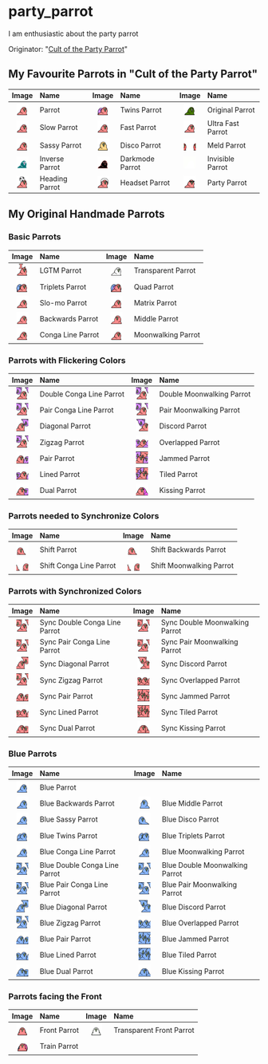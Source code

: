 # party_parrot
I am enthusiastic about the party parrot

Originator: "[Cult of the Party Parrot](https://cultofthepartyparrot.com/)"

## My Favourite Parrots in "Cult of the Party Parrot"

| Image | Name | Image | Name | Image | Name |
|:---:|:---|:---:|:---|:---:|:---|
| <img src="/cult_of_party_parrot/parrot.gif" width="24" height="24"> | Parrot | <img src="/cult_of_party_parrot/twinsparrot.gif" width="24" height="24"> | Twins Parrot | <img src="/cult_of_party_parrot/originalparrot.gif" width="24" height="24"> | Original Parrot |
| <img src="/cult_of_party_parrot/slowparrot.gif" width="24" height="24"> | Slow Parrot | <img src="/cult_of_party_parrot/fastparrot.gif" width="24" height="24"> | Fast Parrot | <img src="/cult_of_party_parrot/ultrafastparrot.gif" width="24" height="24"> | Ultra Fast Parrot |
| <img src="/cult_of_party_parrot/sassyparrot.gif" width="24" height="24"> | Sassy Parrot | <img src="/cult_of_party_parrot/discoparrot.gif" width="24" height="24"> | Disco Parrot | <img src="/cult_of_party_parrot/meldparrot.gif" width="24" height="24"> | Meld Parrot |
| <img src="/cult_of_party_parrot/inverseparrot.gif" width="24" height="24"> | Inverse Parrot | <img src="/cult_of_party_parrot/darkmodeparrot.gif" width="24" height="24"> | Darkmode Parrot | <img src="/cult_of_party_parrot/invisibleparrot.gif" width="24" height="24"> | Invisible Parrot |
| <img src="/cult_of_party_parrot/headingparrot.gif" width="24" height="24"> | Heading Parrot | <img src="/cult_of_party_parrot/headsetparrot.gif" width="24" height="24"> | Headset Parrot | <img src="/cult_of_party_parrot/partyparrot.gif" width="24" height="24"> | Party Parrot |

## My Original Handmade Parrots

### Basic Parrots

| Image | Name | Image | Name |
|:---:|:---|:---:|:---|
| <img src="/original/lgtm_parrot.gif" width="24" height="24"> | LGTM Parrot | <img src="/original/transparentparrot.gif" width="24" height="24"> | Transparent Parrot |
| <img src="/original/tripletsparrot.gif" width="24" height="24"> | Triplets Parrot | <img src="/original/quadparrot.gif" width="24" height="24"> | Quad Parrot |
| <img src="/original/slomoparrot.gif" width="24" height="24"> | Slo-mo Parrot | <img src="/original/matrixparrot.gif" width="24" height="24"> | Matrix Parrot |
| <img src="/original/backwardsparrot.gif" width="24" height="24"> | Backwards Parrot | <img src="/original/middleparrot.gif" width="24" height="24"> | Middle Parrot |
| <img src="/original/congaparrot.gif" width="24" height="24"> | Conga Line Parrot | <img src="/original/moonwalkingparrot.gif" width="24" height="24"> | Moonwalking Parrot |

### Parrots with Flickering Colors

| Image | Name | Image | Name |
|:---:|:---|:---:|:---|
| <img src="/original/double_congaparrot.gif" width="24" height="24"> | Double Conga Line Parrot | <img src="/original/double_moonwalkingparrot.gif" width="24" height="24"> | Double Moonwalking Parrot |
| <img src="/original/pair_congaparrot.gif" width="24" height="24"> | Pair Conga Line Parrot | <img src="/original/pair_moonwalkingparrot.gif" width="24" height="24"> | Pair Moonwalking Parrot |
| <img src="/original/diagonalparrot.gif" width="24" height="24"> | Diagonal Parrot | <img src="/original/discordparrot.gif" width="24" height="24"> | Discord Parrot |
| <img src="/original/zigzagparrot.gif" width="24" height="24"> | Zigzag Parrot | <img src="/original/overlappedparrot.gif" width="24" height="24"> | Overlapped Parrot |
| <img src="/original/pairparrot.gif" width="24" height="24"> | Pair Parrot | <img src="/original/jammedparrot.gif" width="24" height="24"> | Jammed Parrot |
| <img src="/original/linedparrot.gif" width="24" height="24"> | Lined Parrot | <img src="/original/tiledparrot.gif" width="24" height="24"> | Tiled Parrot |
| <img src="/original/dualparrot.gif" width="24" height="24"> | Dual Parrot | <img src="/original/kissingparrot.gif" width="24" height="24"> | Kissing Parrot |

### Parrots needed to Synchronize Colors

| Image | Name | Image | Name |
|:---:|:---|:---:|:---|
| <img src="/original/shiftparrot.gif" width="24" height="24"> | Shift Parrot | <img src="/original/shift_backwardsparrot.gif" width="24" height="24"> | Shift Backwards Parrot |
| <img src="/original/shift_congaparrot.gif" width="24" height="24"> | Shift Conga Line Parrot | <img src="/original/shift_moonwalkingparrot.gif" width="24" height="24"> | Shift Moonwalking Parrot |

### Parrots with Synchronized Colors

| Image | Name | Image | Name |
|:---:|:---|:---:|:---|
| <img src="/original/sync_double_congaparrot.gif" width="24" height="24"> | Sync Double Conga Line Parrot | <img src="/original/sync_double_moonwalkingparrot.gif" width="24" height="24"> | Sync Double Moonwalking Parrot |
| <img src="/original/sync_pair_congaparrot.gif" width="24" height="24"> | Sync Pair Conga Line Parrot | <img src="/original/sync_pair_moonwalkingparrot.gif" width="24" height="24"> | Sync Pair Moonwalking Parrot |
| <img src="/original/sync_diagonalparrot.gif" width="24" height="24"> | Sync Diagonal Parrot | <img src="/original/sync_discordparrot.gif" width="24" height="24"> | Sync Discord Parrot |
| <img src="/original/sync_zigzagparrot.gif" width="24" height="24"> | Sync Zigzag Parrot | <img src="/original/sync_overlappedparrot.gif" width="24" height="24"> | Sync Overlapped Parrot |
| <img src="/original/sync_pairparrot.gif" width="24" height="24"> | Sync Pair Parrot | <img src="/original/sync_jammedparrot.gif" width="24" height="24"> | Sync Jammed Parrot |
| <img src="/original/sync_linedparrot.gif" width="24" height="24"> | Sync Lined Parrot | <img src="/original/sync_tiledparrot.gif" width="24" height="24"> | Sync Tiled Parrot |
| <img src="/original/sync_dualparrot.gif" width="24" height="24"> | Sync Dual Parrot | <img src="/original/sync_kissingparrot.gif" width="24" height="24"> | Sync Kissing Parrot |

### Blue Parrots

| Image | Name | Image | Name |
|:---:|:---|:---:|:---|
| <img src="/original/blueparrot.gif" width="24" height="24"> | Blue Parrot | | |
| <img src="/original/blue_backwardsparrot.gif" width="24" height="24"> | Blue Backwards Parrot | <img src="/original/blue_middleparrot.gif" width="24" height="24"> | Blue Middle Parrot |
| <img src="/original/blue_sassyparrot.gif" width="24" height="24"> | Blue Sassy Parrot | <img src="/original/blue_discoparrot.gif" width="24" height="24"> | Blue Disco Parrot |
| <img src="/original/blue_twinsparrot.gif" width="24" height="24"> | Blue Twins Parrot | <img src="/original/blue_tripletsparrot.gif" width="24" height="24"> | Blue Triplets Parrot |
| <img src="/original/blue_congaparrot.gif" width="24" height="24"> | Blue Conga Line Parrot | <img src="/original/blue_moonwalkingparrot.gif" width="24" height="24"> | Blue Moonwalking Parrot |
| <img src="/original/blue_double_congaparrot.gif" width="24" height="24"> | Blue Double Conga Line Parrot | <img src="/original/blue_double_moonwalkingparrot.gif" width="24" height="24"> | Blue Double Moonwalking Parrot |
| <img src="/original/blue_pair_congaparrot.gif" width="24" height="24"> | Blue Pair Conga Line Parrot | <img src="/original/blue_pair_moonwalkingparrot.gif" width="24" height="24"> | Blue Pair Moonwalking Parrot |
| <img src="/original/blue_diagonalparrot.gif" width="24" height="24"> | Blue Diagonal Parrot | <img src="/original/blue_discordparrot.gif" width="24" height="24"> | Blue Discord Parrot |
| <img src="/original/blue_zigzagparrot.gif" width="24" height="24"> | Blue Zigzag Parrot | <img src="/original/blue_overlappedparrot.gif" width="24" height="24"> | Blue Overlapped Parrot |
| <img src="/original/blue_pairparrot.gif" width="24" height="24"> | Blue Pair Parrot | <img src="/original/blue_jammedparrot.gif" width="24" height="24"> | Blue Jammed Parrot |
| <img src="/original/blue_linedparrot.gif" width="24" height="24"> | Blue Lined Parrot | <img src="/original/blue_tiledparrot.gif" width="24" height="24"> | Blue Tiled Parrot |
| <img src="/original/blue_dualparrot.gif" width="24" height="24"> | Blue Dual Parrot | <img src="/original/blue_kissingparrot.gif" width="24" height="24"> | Blue Kissing Parrot |

### Parrots facing the Front

| Image | Name | Image | Name |
|:---:|:---|:---:|:---|
| <img src="/original/frontparrot.gif" width="24" height="24"> | Front Parrot | <img src="/original/transparent_frontparrot.gif" width="24" height="24"> | Transparent Front Parrot
| <img src="/original/trainparrot.gif" width="24" height="24"> | Train Parrot | | |
